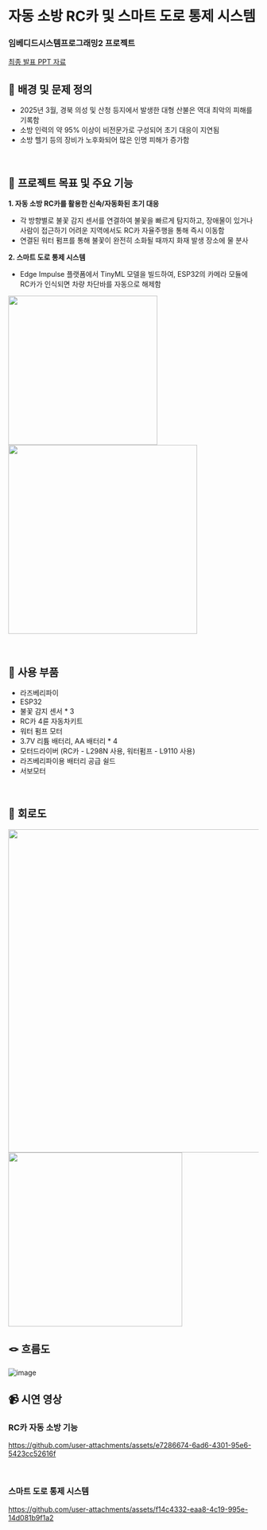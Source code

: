 # 자동 소방 RC카 및 스마트 도로 통제 시스템
### 임베디드시스템프로그래밍2 프로젝트

[최종 발표 PPT 자료](https://drive.google.com/file/d/1Nef0HpQZqnrCfS2U3rZBhsGhqkoYTaEl/view?usp=drive_link)
<br />



## 🚨 배경 및 문제 정의

- 2025년 3월, 경북 의성 및 산청 등지에서 발생한 대형 산불은 역대 최악의 피해를 기록함
- 소방 인력의 약 95% 이상이 비전문가로 구성되어 초기 대응이 지연됨
- 소방 헬기 등의 장비가 노후화되어 많은 인명 피해가 증가함
<br />


## 🎯 프로젝트 목표 및 주요 기능 
**1. 자동 소방 RC카를 활용한 신속/자동화된 초기 대응**  
   - 각 방향별로 불꽃 감지 센서를 연결하여 불꽃을 빠르게 탐지하고, 장애물이 있거나 사람이 접근하기 어려운 지역에서도 RC카 자율주행을 통해 즉시 이동함 
   - 연결된 워터 펌프를 통해 불꽃이 완전히 소화될 때까지 화재 발생 장소에 물 분사

**2. 스마트 도로 통제 시스템**  
   - Edge Impulse 플랫폼에서 TinyML 모델을 빌드하여, ESP32의 카메라 모듈에 RC카가 인식되면 차량 차단바를 자동으로 해제함

<p float="left">
  <img width=300 src="https://github.com/user-attachments/assets/caf51b4f-8cbd-45f6-9953-fa6f6da19028">
  <img width=380 src="https://github.com/user-attachments/assets/548450d6-7a48-4081-8059-b7092f6a4cb7">
</p>
<br />


##  🦾 사용 부품
- 라즈베리파이
- ESP32
- 불꽃 감지 센서 * 3
- RC카 4륜 자동차키트
- 워터 펌프 모터
- 3.7V 리튬 배터리, AA 배터리 * 4
- 모터드라이버 (RC카 - L298N 사용, 워터펌프 - L9110 사용)
- 라즈베리파이용 배터리 공급 쉴드
- 서보모터
<br />


## 🤖 회로도 
<p float="left">
  <img width=650 src="https://github.com/user-attachments/assets/3cc9cd93-4fa4-4911-837a-840ad5a49177">
  <img width=350 src="https://github.com/user-attachments/assets/f622ce78-98e8-4b65-9422-abccbeeaafad">
</p>


## 🪢 흐름도
![image](https://github.com/user-attachments/assets/78c252bc-0186-4b68-af34-c45e51299726)
<br/>


## 📹 시연 영상

### RC카 자동 소방 기능

https://github.com/user-attachments/assets/e7286674-6ad6-4301-95e6-5423cc52616f

<br/>


### 스마트 도로 통제 시스템

https://github.com/user-attachments/assets/f14c4332-eaa8-4c19-995e-14d081b9f1a2

<br />


